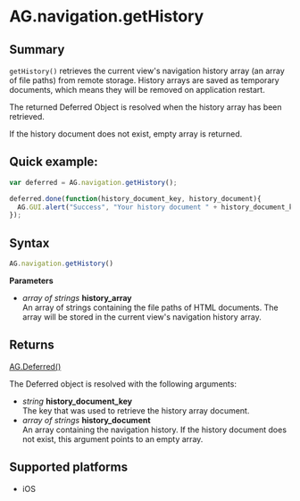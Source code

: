 # AG.navigation.getHistory

## Summary
`getHistory()` retrieves the current view's navigation history array (an array of file paths) from remote storage. History arrays are saved as temporary documents, which means they will be removed on application restart.
 
The returned Deferred Object is resolved when the history array has been retrieved.
 
If the history document does not exist, empty array is returned.

## Quick example:
```javascript
var deferred = AG.navigation.getHistory();

deferred.done(function(history_document_key, history_document){
  AG.GUI.alert("Success", "Your history document " + history_document_key + " is now: " JSON.stringify(history_document);
});
```

## Syntax
```javascript
AG.navigation.getHistory()
```

**Parameters**

* *array of strings* **history_array**<br>
  An array of strings containing the file paths of HTML documents. The array will be stored in the current view's navigation history array.

## Returns 
[AG.Deferred()](../../Deferred/Deferred.md)

The Deferred object is resolved with the following arguments:

* *string* **history_document_key**<br>
  The key that was used to retrieve the history array document.
* *array of strings* **history_document**<br>
  An array containing the navigation history. If the history document does not exist, this argument points to an empty array.

## Supported platforms
* iOS